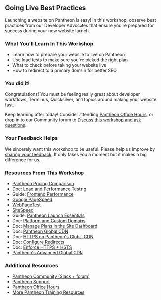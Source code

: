 ## Going Live Best Practices

Launching a website on Pantheon is easy! In this workshop, observe best practices from our Developer Advocates that ensure you’re prepared for success during your new website launch.

### What You'll Learn In This Workshop

- Learn how to prepare your website to live on Pantheon
- Use load tests to make sure you've picked the right plan
- What to check before taking your website live
- How to redirect to a primary domain for better SEO

 <Youtube src="c2yF3Bm-h4k" title="Going Live Best Practices" start="17" />

### You did it!

Congratulations! You must be feeling really great about developer workflows, Terminus, Quicksilver, and topics around making your website fast. 

Keep learning after today! Consider attending [Pantheon Office Hours](https://pantheon.io/agencies/office-hours), or drop in to our Community forum to [Discuss this workshop and ask questions](https://discuss.pantheon.io/c/pantheon-training/going-live-best-practices/56).

### Your Feedback Helps

We sincerely want this workshop to be useful. Please help us improve by [sharing your feedback](https://www.getfeedback.com/r/FHnfj1n8?gf_q[8821859]=17495041). It only takes you a moment but it makes a big difference for us.

### Resources From This Workshop

- [Pantheon Pricing Comparison](https://pantheon.io/plans/pricing-comparison)
- Doc: [Load and Performance Testing](/load-and-performance-testing)
- Guide: [Frontend Performance](/guides/frontend-performance)
- [Google PageSpeed](https://developers.google.com/speed/pagespeed/insights/)
- [WebPageTest](https://www.webpagetest.org)
- [SiteSpeed](https://www.sitespeed.io/)
- Guide: [Pantheon Launch Essentials](/going-live)
- Doc: [Platform and Custom Domains](/domains)
- Doc: [Manage Plans in the Site Dashboard](/select-plan)
- Doc: [Pantheon Global CDN](/guides/global-cdn)
- Doc: [HTTPS on Pantheon's Global CDN](/free-https)
- Doc: [Configure Redirects](/guides/redirect)
- Doc: [Enforce HTTPS + HSTS](/pantheon-yml#enforce-https--hsts)
- [Pantheon's Advanced Global CDN](https://pantheon.io/product/advanced-global-cdn)


### Additional Resources

- [Pantheon Community (Slack + forum)](/pantheon-community)
- [Pantheon Support](/guides/support)
- [Pantheon Office Hours](https://pantheon.io/agencies/office-hours)
- [More Pantheon Training Resources](https://pantheon.io/learn-pantheon)
